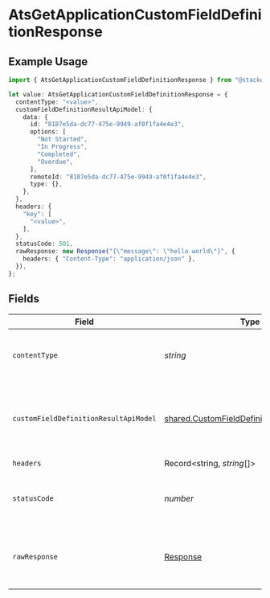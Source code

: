 # AtsGetApplicationCustomFieldDefinitionResponse

## Example Usage

```typescript
import { AtsGetApplicationCustomFieldDefinitionResponse } from "@stackone/stackone-client-ts/sdk/models/operations";

let value: AtsGetApplicationCustomFieldDefinitionResponse = {
  contentType: "<value>",
  customFieldDefinitionResultApiModel: {
    data: {
      id: "8187e5da-dc77-475e-9949-af0f1fa4e4e3",
      options: [
        "Not Started",
        "In Progress",
        "Completed",
        "Overdue",
      ],
      remoteId: "8187e5da-dc77-475e-9949-af0f1fa4e4e3",
      type: {},
    },
  },
  headers: {
    "key": [
      "<value>",
    ],
  },
  statusCode: 501,
  rawResponse: new Response("{\"message\": \"hello world\"}", {
    headers: { "Content-Type": "application/json" },
  }),
};
```

## Fields

| Field                                                                                                           | Type                                                                                                            | Required                                                                                                        | Description                                                                                                     |
| --------------------------------------------------------------------------------------------------------------- | --------------------------------------------------------------------------------------------------------------- | --------------------------------------------------------------------------------------------------------------- | --------------------------------------------------------------------------------------------------------------- |
| `contentType`                                                                                                   | *string*                                                                                                        | :heavy_check_mark:                                                                                              | HTTP response content type for this operation                                                                   |
| `customFieldDefinitionResultApiModel`                                                                           | [shared.CustomFieldDefinitionResultApiModel](../../../sdk/models/shared/customfielddefinitionresultapimodel.md) | :heavy_minus_sign:                                                                                              | The application custom field definition was retrieved.                                                          |
| `headers`                                                                                                       | Record<string, *string*[]>                                                                                      | :heavy_check_mark:                                                                                              | N/A                                                                                                             |
| `statusCode`                                                                                                    | *number*                                                                                                        | :heavy_check_mark:                                                                                              | HTTP response status code for this operation                                                                    |
| `rawResponse`                                                                                                   | [Response](https://developer.mozilla.org/en-US/docs/Web/API/Response)                                           | :heavy_check_mark:                                                                                              | Raw HTTP response; suitable for custom response parsing                                                         |